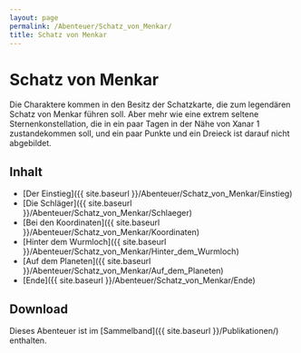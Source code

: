 ```yaml
---
layout: page
permalink: /Abenteuer/Schatz_von_Menkar/
title: Schatz von Menkar
---
```


# Schatz von Menkar

Die Charaktere kommen in den Besitz der Schatzkarte, die zum legendären Schatz von Menkar führen soll. Aber mehr wie eine extrem seltene Sternenkonstellation, die in ein paar Tagen in der Nähe von Xanar 1 zustandekommen soll, und ein paar Punkte und ein Dreieck ist darauf nicht abgebildet.

## Inhalt

- [Der Einstieg]({{ site.baseurl }}/Abenteuer/Schatz_von_Menkar/Einstieg)
- [Die Schläger]({{ site.baseurl }}/Abenteuer/Schatz_von_Menkar/Schlaeger)
- [Bei den Koordinaten]({{ site.baseurl }}/Abenteuer/Schatz_von_Menkar/Koordinaten)
- [Hinter dem Wurmloch]({{ site.baseurl }}/Abenteuer/Schatz_von_Menkar/Hinter_dem_Wurmloch)
- [Auf dem Planeten]({{ site.baseurl }}/Abenteuer/Schatz_von_Menkar/Auf_dem_Planeten)
- [Ende]({{ site.baseurl }}/Abenteuer/Schatz_von_Menkar/Ende)

## Download

Dieses Abenteuer ist im [Sammelband]({{ site.baseurl }}/Publikationen/) enthalten.
